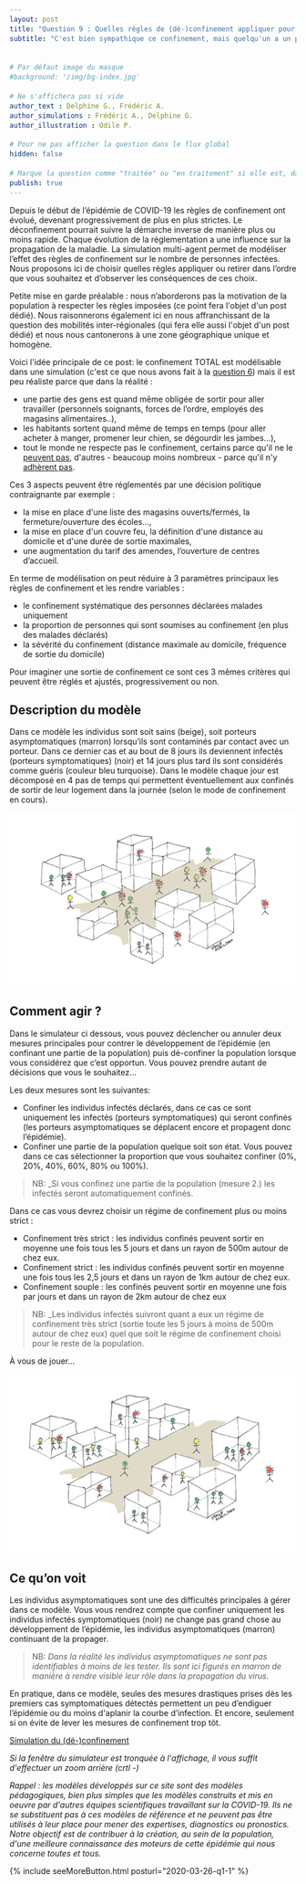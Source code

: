 ```yaml
---
layout: post
title: "Question 9 : Quelles règles de (dé-)confinement appliquer pour gérer le développement de l’épidémie?"
subtitle: "C'est bien sympathique ce confinement, mais quelqu'un a un plan pour en sortir ?"


# Par défaut image du masque
#background: '/img/bg-index.jpg'

# Ne s'affichera pas si vide
author_text : Delphine G., Frédéric A.
author_simulations : Frédéric A., Delphine G.
author_illustration : Odile P.

# Pour ne pas afficher la question dans le flux global
hidden: false

# Marque la question comme "traitée" ou "en traitement" si elle est, dans cette ordre, publiée ou non
publish: true
---
```


Depuis le début de l’épidémie de COVID-19 les règles de confinement ont évolué, devenant progressivement de plus en plus strictes. Le déconfinement pourrait suivre la démarche inverse de manière plus ou moins rapide. Chaque évolution de la réglementation a une influence sur la propagation de la maladie. La simulation multi-agent permet de modéliser l’effet des règles de confinement sur le nombre de personnes infectées. Nous proposons ici de choisir quelles règles appliquer ou retirer dans l’ordre que vous souhaitez et d’observer les conséquences de ces choix. 

Petite mise en garde préalable : nous n’aborderons pas la motivation de la population à respecter les règles imposées (ce point fera l'objet d'un post dédié). Nous raisonnerons également ici en nous affranchissant de la question des mobilités inter-régionales (qui fera elle aussi l'objet d'un post dédié) et nous nous cantonerons à une zone géographique unique et homogène.

Voici l'idée principale de ce post: le confinement TOTAL est modélisable dans une simulation (c'est ce que nous avons fait à la [question 6](https://covprehension.org/2020/03/30/q6.html)) mais il est peu réaliste parce que dans la réalité :

- une partie des gens est quand même obligée de sortir pour aller travailler (personnels soignants, forces de l’ordre, employés des magasins alimentaires..),
- les habitants sortent quand même de temps en temps (pour aller acheter à manger, promener leur chien, se dégourdir les jambes…),
- tout le monde ne respecte pas le confinement, certains parce qu'il ne le [peuvent pas](https://theconversation.com/logement-comment-la-crise-sanitaire-amplifie-les-inegalites-135762), d'autres - beaucoup moins nombreux - parce qu'il n'y [adhèrent pas](https://lejournal.cnrs.fr/nos-blogs/covid-19-la-parole-a-la-science/comment-les-citoyens-adherent-ils-aux-mesures-de). 

Ces 3 aspects peuvent être réglementés par une décision politique contraignante par exemple :

- la mise en place d'une liste des magasins ouverts/fermés, la fermeture/ouverture des écoles...,
- la mise en place d'un couvre feu, la définition d'une distance au domicile et d'une durée de sortie maximales,
- une augmentation du tarif des amendes, l’ouverture de centres d’accueil.
    
En terme de modélisation on peut réduire à 3 paramètres principaux les règles de confinement et les rendre variables :

- le confinement systématique des personnes déclarées malades uniquement
- la proportion de personnes qui sont soumises au confinement (en plus des malades déclarés)
- la sévérité du confinement (distance maximale au domicile, fréquence de sortie du domicile)

Pour imaginer une sortie de confinement ce sont ces 3 mêmes critères qui peuvent être réglés et ajustés, progressivement ou non.

## Description du modèle
Dans ce modèle les individus sont soit sains (beige), soit porteurs asymptomatiques (marron) lorsqu’ils sont contaminés par contact avec un porteur. Dans ce dernier cas et au bout de 8 jours ils deviennent infectés (porteurs symptomatiques) (noir) et 14 jours plus tard ils sont considérés comme guéris (couleur bleu turquoise).
Dans le modèle chaque jour est décomposé en 4 pas de temps qui permettent éventuellement aux confinés de sortir de leur logement dans la journée (selon le mode de confinement en cours). 

<img src="/img/posts/Q9_1.jpg" class="full-size">

## Comment agir ?
Dans le simulateur ci dessous, vous pouvez déclencher ou annuler deux mesures principales pour contrer le développement de l’épidémie (en confinant une partie de la population) puis dé-confiner la population lorsque vous considérez que c’est opportun. Vous pouvez prendre autant de décisions que vous le souhaitez…

Les deux mesures sont les suivantes: 
- Confiner les individus infectés déclarés, dans ce cas ce sont uniquement les infectés (porteurs symptomatiques) qui seront confinés (les porteurs asymptomatiques se déplacent encore et propagent donc l’épidémie).
- Confiner une partie de la population quelque soit son état. Vous pouvez dans ce cas sélectionner la proportion que vous souhaitez confiner (0%, 20%, 40%, 60%, 80% ou 100%).

>  NB: _Si vous confinez une partie de la population (mesure 2.) les infectés seront automatiquement confinés.


Dans ce cas vous devrez choisir un régime de confinement plus ou moins strict :
- Confinement très strict : les individus confinés peuvent sortir en moyenne une fois tous les 5 jours et dans un rayon de 500m autour de chez eux.
- Confinement strict : les individus confinés peuvent sortir en moyenne une fois tous les 2,5 jours et dans un rayon de 1km autour de chez eux.
- Confinement souple : les confinés peuvent sortir en moyenne une fois par jours et dans un rayon de 2km autour de chez eux

> NB: _Les individus infectés suivront quant a eux un régime de confinement très strict (sortie toute les 5 jours à moins de 500m autour de chez eux) quel que soit le régime de confinement choisi pour le reste de la population.

À vous de jouer...

<img src="/img/posts/Q9_2.jpg" class="full-size">

## Ce qu’on voit

Les individus asymptomatiques sont une des difficultés principales à gérer dans ce modèle. Vous vous rendrez compte que confiner uniquement les individus infectés symptomatiques (noir) ne change pas grand chose au développement de l’épidémie, les individus asymptomatiques (marron) continuant de la propager.

> NB: _Dans la réalité les individus asymptomatiques ne sont pas identifiables à moins de les tester. Ils sont ici figurés en marron de manière à rendre visible leur rôle dans la propagation du virus._

En pratique, dans ce modèle, seules des mesures drastiques prises dès les premiers cas symptomatiques détectés permettent un peu d’endiguer l’épidémie ou du moins d'aplanir la courbe d’infection. Et encore, seulement si on évite de lever les mesures de confinement trop tôt.


<a href="#" class="btn btn-primary" 
onclick="loadIframeSimulator(9, this); return false;">Simulation du (dé-)confinement</a>
<div class="iframeContainer"></div>

*Si la fenêtre du simulateur est tronquée à l'affichage, il vous suffit d'effectuer un zoom arrière (crtl -)*

*Rappel : les modèles développés sur ce site sont des modèles pédagogiques, bien plus simples que les modèles construits et mis en oeuvre par d'autres équipes scientifiques travaillant sur la COVID-19. Ils ne se substituent pas à ces modèles de référence et ne peuvent pas être utilisés à leur place pour mener des expertises, diagnostics ou pronostics. Notre objectif est de contribuer à la création, au sein de la population, d'une meilleure connaissance des moteurs de cette épidémie qui nous concerne toutes et tous.* 

{% include seeMoreButton.html posturl="2020-03-26-q1-1" %}
